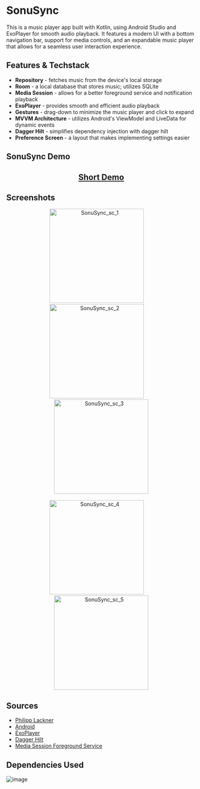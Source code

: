 # SonuSync
This is a  music player app built with Kotlin, using Android Studio and ExoPlayer for smooth audio playback. It features a modern UI with a bottom navigation bar, support for media controls, and an expandable music player that allows for a seamless user interaction experience.

## Features & Techstack
- <b>Repository</b> - fetches music from the device's local storage
- <b>Room</b> - a local database that stores music; utilizes SQLite
- <b>Media Session</b> - allows for a better foreground service and notification playback
- <b>ExoPlayer</b> - provides smooth and efficient audio playback
- <b>Gestures</b> - drag-down to minimize the music player and click to expand
- <b>MVVM Architecture</b> - utilizes Android's ViewModel and LiveData for dynamic events
- <b>Dagger Hilt</b> - simplifies dependency injection with dagger hilt
- <b>Preference Screen</b> - a layout that makes implementing settings easier

## SonuSync Demo

## <div align="center"><p>[Short Demo](https://github.com/user-attachments/assets/6480b98e-f66e-432a-be7a-9f8f5fa0b74b)</p></div>

## Screenshots
<div style="text-align: center;">
    <img src="https://github.com/user-attachments/assets/cf227c74-3fee-4bf0-8745-73ae250ad1d6" alt="SonuSync_sc_1" margin: 10px; width="250"">
    &nbsp;&nbsp;&nbsp;&nbsp;&nbsp;
    <img src="https://github.com/user-attachments/assets/646e9e10-666d-4c53-9ca6-b0f202122680" alt="SonuSync_sc_2" margin: 10px; width="250"">
    &nbsp;&nbsp;&nbsp;&nbsp;&nbsp;
    <img src="https://github.com/user-attachments/assets/d0e12a63-94f5-40e6-82b2-3f77f293b3f1" alt="SonuSync_sc_3" margin: 10px; width="250"">
    <br><br>
    <img src="https://github.com/user-attachments/assets/ef8ef6b1-85e6-40d8-829e-c5e68b7fd364" alt="SonuSync_sc_4" margin: 10px; width="250"">
    &nbsp;&nbsp;&nbsp;&nbsp;&nbsp;
    <img src="https://github.com/user-attachments/assets/4d1ca01e-b3a8-46d0-b3fd-05fe51d3e4a3" alt="SonuSync_sc_5" margin: 10px; width="250"">
</div>

## Sources
- [Philipp Lackner](https://www.youtube.com/@PhilippLackner/featured)
- [Android](https://developer.android.com/guide)
- [ExoPlayer](https://developer.android.com/media/media3)
- [Dagger Hilt](https://youtu.be/bbMsuI2p1DQ)
- [Media Session Foreground Service](https://youtu.be/XrcmjIW45u8)

## Dependencies Used
![image](https://github.com/user-attachments/assets/54e02f3d-82c2-4461-b28c-e13b914acbb0)



